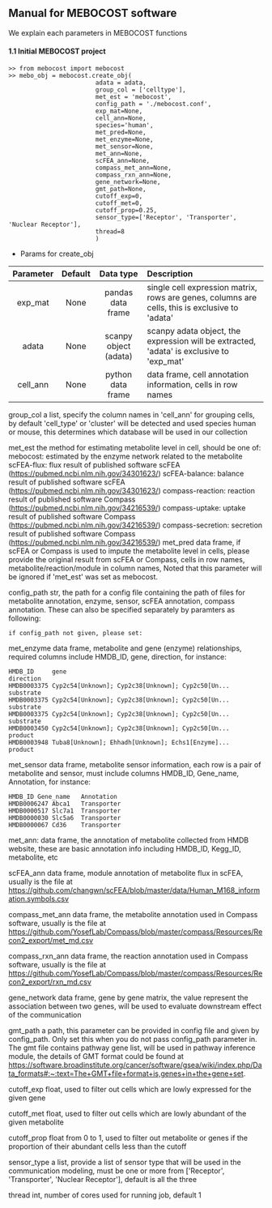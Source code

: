 ## Manual for MEBOCOST software
<p>We explain each parameters in MEBOCOST functions</p>

#### 1.1 Initial MEBOCOST project
```{python}
>> from mebocost import mebocost
>> mebo_obj = mebocost.create_obj(
                        adata = adata,
                        group_col = ['celltype'],
                        met_est = 'mebocost',
                        config_path = './mebocost.conf',
                        exp_mat=None,
                        cell_ann=None,
                        species='human',
                        met_pred=None,
                        met_enzyme=None,
                        met_sensor=None,
                        met_ann=None,
                        scFEA_ann=None,
                        compass_met_ann=None,
                        compass_rxn_ann=None,
                        gene_network=None,
                        gmt_path=None,
                        cutoff_exp=0,
                        cutoff_met=0,
                        cutoff_prop=0.25,
                        sensor_type=['Receptor', 'Transporter', 'Nuclear Receptor'],
                        thread=8
                        )
```
* Params for create_obj

| Parameter | Default | Data type         | Description |
| :-------: | :-----: | :---------------: | :-----------|
|  exp_mat  | None    | pandas data frame | single cell expression matrix, rows are genes, columns are cells, this is exclusive to 'adata' |
| adata     | None    | scanpy object (adata) | scanpy adata object, the expression will be extracted, 'adata' is exclusive to 'exp_mat' |
| cell_ann  | None    | python data frame     | data frame, cell annotation information, cells in row names |
group_col
    a list, specify the column names in 'cell_ann' for grouping cells, by default 'cell_type' or 'cluster' will be detected and used
species
    human or mouse, this determines which database will be used in our collection

met_est
    the method for estimating metabolite level in cell, should be one of:
    mebocost: estimated by the enzyme network related to the metabolite
    scFEA-flux: flux result of published software scFEA (https://pubmed.ncbi.nlm.nih.gov/34301623/)
    scFEA-balance: balance result of published software scFEA (https://pubmed.ncbi.nlm.nih.gov/34301623/)
    compass-reaction: reaction result of published software Compass (https://pubmed.ncbi.nlm.nih.gov/34216539/)
    compass-uptake: uptake result of published software Compass (https://pubmed.ncbi.nlm.nih.gov/34216539/)
    compass-secretion: secretion result of published software Compass (https://pubmed.ncbi.nlm.nih.gov/34216539/)
met_pred
    data frame, if scFEA or Compass is used to impute the metabolite level in cells, please provide the original result from scFEA or Compass, cells in row names, metabolite/reaction/module in column names, 
    Noted that this parameter will be ignored if 'met_est' was set as mebocost.

config_path
    str, the path for a config file containing the path of files for metabolite annotation, enzyme, sensor, scFEA annotation, compass annotation. These can also be specified separately by paramters as following:

    if config_path not given, please set:
met_enzyme
    data frame, metabolite and gene (enzyme) relationships, required columns include HMDB_ID, gene, direction, for instance:
    
    HMDB_ID     gene                                                direction
    HMDB0003375 Cyp2c54[Unknown]; Cyp2c38[Unknown]; Cyp2c50[Un...   substrate
    HMDB0003375 Cyp2c54[Unknown]; Cyp2c38[Unknown]; Cyp2c50[Un...   substrate
    HMDB0003375 Cyp2c54[Unknown]; Cyp2c38[Unknown]; Cyp2c50[Un...   substrate
    HMDB0003450 Cyp2c54[Unknown]; Cyp2c38[Unknown]; Cyp2c50[Un...   product
    HMDB0003948 Tuba8[Unknown]; Ehhadh[Unknown]; Echs1[Enzyme]...   product

met_sensor
    data frame, metabolite sensor information, each row is a pair of metabolite and sensor, must include columns  HMDB_ID, Gene_name, Annotation, for instance:
    
    HMDB_ID Gene_name   Annotation
    HMDB0006247 Abca1   Transporter
    HMDB0000517 Slc7a1  Transporter
    HMDB0000030 Slc5a6  Transporter
    HMDB0000067 Cd36    Transporter
    
met_ann:
    data frame, the annotation of metabolite collected from HMDB website, these are basic annotation info including HMDB_ID, Kegg_ID, metabolite, etc

scFEA_ann
    data frame, module annotation of metabolite flux in scFEA, usually is the file at https://github.com/changwn/scFEA/blob/master/data/Human_M168_information.symbols.csv

compass_met_ann
    data frame, the metabolite annotation used in Compass software, usually is the file at https://github.com/YosefLab/Compass/blob/master/compass/Resources/Recon2_export/met_md.csv

compass_rxn_ann
    data frame, the reaction annotation used in Compass software, usually is the file at https://github.com/YosefLab/Compass/blob/master/compass/Resources/Recon2_export/rxn_md.csv

gene_network
    data frame, gene by gene matrix, the value represent the association between two genes, will be used to evaluate downstream effect of the communication

gmt_path
    a path, this parameter can be provided in config file and given by config_path. Only set this when you do not pass config_path parameter in. The gmt file contains pathway gene list, will be used in pathway inference module, the details of GMT format could be found at https://software.broadinstitute.org/cancer/software/gsea/wiki/index.php/Data_formats#:~:text=The+GMT+file+format+is,genes+in+the+gene+set. 

cutoff_exp
    float, used to filter out cells which are lowly expressed for the given gene

cutoff_met
    float, used to filter out cells which are lowly abundant of the given metabolite

cutoff_prop
    float from 0 to 1, used to filter out metabolite or genes if the proportion of their abundant cells less than the cutoff

sensor_type
    a list, provide a list of sensor type that will be used in the communication modeling, must be one or more from ['Receptor', 'Transporter', 'Nuclear Receptor'], default is all the three

thread
    int, number of cores used for running job, default 1